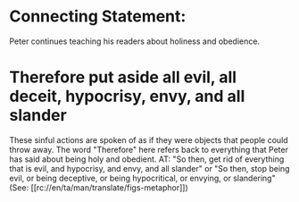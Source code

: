 # Connecting Statement:

Peter continues teaching his readers about holiness and obedience.

# Therefore put aside all evil, all deceit, hypocrisy, envy, and all slander

These sinful actions are spoken of as if they were objects that people could throw away. The word "Therefore" here refers back to everything that Peter has said about being holy and obedient. AT: "So then, get rid of everything that is evil, and hypocrisy, and envy, and all slander" or "So then, stop being evil, or being deceptive, or being hypocritical, or envying, or slandering" (See: [[rc://en/ta/man/translate/figs-metaphor]])

